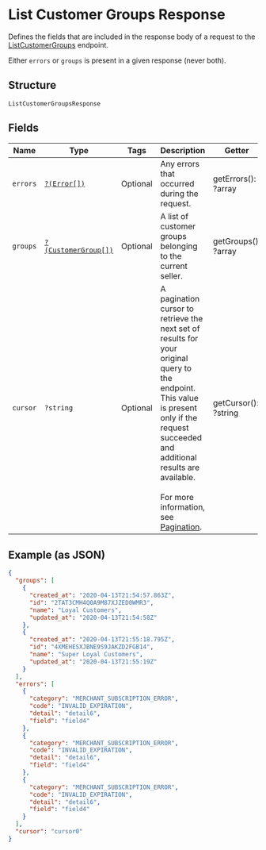 
# List Customer Groups Response

Defines the fields that are included in the response body of
a request to the [ListCustomerGroups](../../doc/apis/customer-groups.md#list-customer-groups) endpoint.

Either `errors` or `groups` is present in a given response (never both).

## Structure

`ListCustomerGroupsResponse`

## Fields

| Name | Type | Tags | Description | Getter | Setter |
|  --- | --- | --- | --- | --- | --- |
| `errors` | [`?(Error[])`](../../doc/models/error.md) | Optional | Any errors that occurred during the request. | getErrors(): ?array | setErrors(?array errors): void |
| `groups` | [`?(CustomerGroup[])`](../../doc/models/customer-group.md) | Optional | A list of customer groups belonging to the current seller. | getGroups(): ?array | setGroups(?array groups): void |
| `cursor` | `?string` | Optional | A pagination cursor to retrieve the next set of results for your<br>original query to the endpoint. This value is present only if the request<br>succeeded and additional results are available.<br><br>For more information, see [Pagination](https://developer.squareup.com/docs/build-basics/common-api-patterns/pagination). | getCursor(): ?string | setCursor(?string cursor): void |

## Example (as JSON)

```json
{
  "groups": [
    {
      "created_at": "2020-04-13T21:54:57.863Z",
      "id": "2TAT3CMH4Q0A9M87XJZED0WMR3",
      "name": "Loyal Customers",
      "updated_at": "2020-04-13T21:54:58Z"
    },
    {
      "created_at": "2020-04-13T21:55:18.795Z",
      "id": "4XMEHESXJBNE9S9JAKZD2FGB14",
      "name": "Super Loyal Customers",
      "updated_at": "2020-04-13T21:55:19Z"
    }
  ],
  "errors": [
    {
      "category": "MERCHANT_SUBSCRIPTION_ERROR",
      "code": "INVALID_EXPIRATION",
      "detail": "detail6",
      "field": "field4"
    },
    {
      "category": "MERCHANT_SUBSCRIPTION_ERROR",
      "code": "INVALID_EXPIRATION",
      "detail": "detail6",
      "field": "field4"
    },
    {
      "category": "MERCHANT_SUBSCRIPTION_ERROR",
      "code": "INVALID_EXPIRATION",
      "detail": "detail6",
      "field": "field4"
    }
  ],
  "cursor": "cursor0"
}
```

